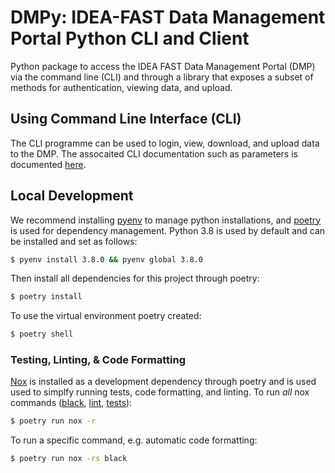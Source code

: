 # DMPy: IDEA-FAST Data Management Portal Python CLI and Client

Python package to access the IDEA FAST Data Management Portal (DMP) via the command line (CLI)
and through a library that exposes a subset of methods for authentication, viewing data, and upload.

## Using Command Line Interface (CLI)

The CLI programme can be used to login, view, download, and upload data to the DMP. 
The assocaited CLI documentation such as parameters is documented [here](CLI.md).

## Local Development

We recommend installing [pyenv](https://github.com/pyenv/pyenv) to manage python installations, 
and [poetry](https://python-poetry.org/) is used for dependency management. 
Python 3.8 is used by default and can be installed and set as follows:

```sh
$ pyenv install 3.8.0 && pyenv global 3.8.0
```

Then install all dependencies for this project through poetry:

```sh
$ poetry install
```

To use the virtual environment poetry created:

```sh
$ poetry shell
```

### Testing, Linting, & Code Formatting

[Nox](https://nox.thea.codes/) is installed as a development dependency through poetry and is used used to simplfy running tests, code formatting, and linting. To run _all_ nox commands ([black](https://github.com/psf/black), [lint](https://flake8.pycqa.org/en/latest/), [tests](https://docs.pytest.org/en/latest/)):

```sh
$ poetry run nox -r
```

To run a specific command, e.g. automatic code formatting:

```sh
$ poetry run nox -rs black
```